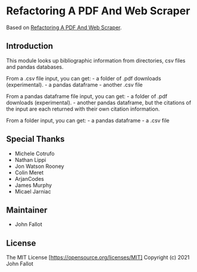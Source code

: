 # Refactoring A PDF And Web Scraper
Based on [Refactoring A PDF And Web Scraper](https://github.com/ArjanCodes/2021-coderoast-scrape).

## Introduction
This module looks up bibliographic information from directories, csv files and pandas databases.

From a .csv file input, you can get:
    - a folder of .pdf downloads (experimental).
    - a pandas dataframe
    - another .csv file

From a pandas dataframe file input, you can get:
    - a folder of .pdf downloads (experimental).
    - another pandas dataframe, but the citations of the input are each returned with their own citation information.

From a folder input, you can get:
    - a pandas dataframe
    - a .csv file

## Special Thanks
- Michele Cotrufo
- Nathan Lippi
- Jon Watson Rooney
- Colin Meret
- ArjanCodes
- James Murphy
- Micael Jarniac

## Maintainer
- John Fallot

## License
The MIT License [https://opensource.org/licenses/MIT]
Copyright (c) 2021 John Fallot
